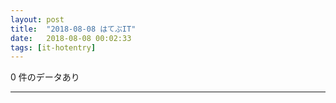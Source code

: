```yaml
---
layout: post
title:  "2018-08-08 はてぶIT"
date:   2018-08-08 00:02:33
tags: [it-hotentry]
---
```

0 件のデータあり

<hr>
